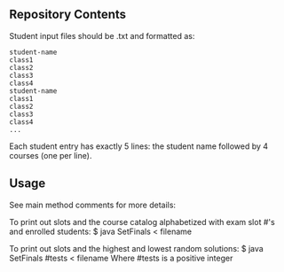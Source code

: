 ## Repository Contents
Student input files should be .txt and formatted as:
```
student-name
class1
class2
class3
class4
student-name
class1
class2
class3
class4
...
```

Each student entry has exactly 5 lines: the student name followed by 4
courses (one per line).

## Usage
See main method comments for more details:

To print out slots and the course catalog alphabetized with exam slot #'s and
enrolled students:
$  java SetFinals < filename

To print out slots and the highest and lowest random solutions:
$  java SetFinals #tests < filename
Where #tests is a positive integer
